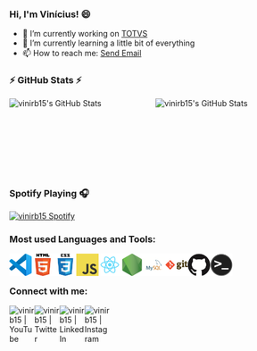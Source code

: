 ### Hi, I'm Vinícius! 😄

- 🔭 I’m currently working on [TOTVS][totvs]
- 🌱 I’m currently learning a little bit of everything
- 📫 How to reach me: [Send Email][email]

### :zap: GitHub Stats :zap:
<img align="left" alt="vinirb15's GitHub Stats" width="47%" src="https://github-readme-stats.vercel.app/api?username=vinirb15&show_icons=true&theme=radical&show_icons=true&hide_border=true" />
  
<img align="right" alt="vinirb15's GitHub Stats" width="48%" src="https://github-readme-stats.vercel.app/api/top-langs/?username=vinirb15&layout=compact&theme=radical&hide_border=true" />
<br/>
<br/>
<br/>
<br/>
<br/>
<br/>
<br/>
<br/>

### Spotify Playing 🎧
[<img src="https://now-playing-codestackr.vercel.app/api/spotify-playing" alt="vinirb15 Spotify" width="350" />](https://open.spotify.com/user/viniciusekx0?si=e4816d21bc444570)

### Most used Languages and Tools:
[<img align="left" alt="Visual Studio Code" width="40px" src="https://raw.githubusercontent.com/github/explore/80688e429a7d4ef2fca1e82350fe8e3517d3494d/topics/visual-studio-code/visual-studio-code.png" />][linkedin]
[<img align="left" alt="HTML5" width="40px" src="https://raw.githubusercontent.com/github/explore/80688e429a7d4ef2fca1e82350fe8e3517d3494d/topics/html/html.png" />][linkedin]
[<img align="left" alt="CSS3" width="40px" src="https://raw.githubusercontent.com/github/explore/80688e429a7d4ef2fca1e82350fe8e3517d3494d/topics/css/css.png" />][linkedin]
[<img align="left" alt="JavaScript" width="40px" src="https://raw.githubusercontent.com/github/explore/80688e429a7d4ef2fca1e82350fe8e3517d3494d/topics/javascript/javascript.png" />][linkedin]
[<img align="left" alt="React" width="40px" src="https://raw.githubusercontent.com/github/explore/80688e429a7d4ef2fca1e82350fe8e3517d3494d/topics/react/react.png" />][linkedin]
[<img align="left" alt="Node.js" width="40px" src="https://raw.githubusercontent.com/github/explore/80688e429a7d4ef2fca1e82350fe8e3517d3494d/topics/nodejs/nodejs.png" />][linkedin]
[<img align="left" alt="MySQL" width="40px" src="https://raw.githubusercontent.com/github/explore/80688e429a7d4ef2fca1e82350fe8e3517d3494d/topics/mysql/mysql.png" />][linkedin]
[<img align="left" alt="Git" width="40px" src="https://raw.githubusercontent.com/github/explore/80688e429a7d4ef2fca1e82350fe8e3517d3494d/topics/git/git.png" />][linkedin]
[<img align="left" alt="GitHub" width="40px" src="https://raw.githubusercontent.com/github/explore/78df643247d429f6cc873026c0622819ad797942/topics/github/github.png" />][linkedin]
[<img align="left" alt="Terminal" width="40px" src="https://raw.githubusercontent.com/github/explore/80688e429a7d4ef2fca1e82350fe8e3517d3494d/topics/terminal/terminal.png" />][linkedin]

<br />
<br />

### Connect with me:

[<img align="left" alt="vinirb15 | YouTube" width="45px" src="https://cdn.jsdelivr.net/npm/simple-icons@v3/icons/youtube.svg" />][youtube]
[<img align="left" alt="vinirb15 | Twitter" width="45px" src="https://cdn.jsdelivr.net/npm/simple-icons@v3/icons/twitter.svg" />][twitter]
[<img align="left" alt="vinirb15 | LinkedIn" width="45px" src="https://cdn.jsdelivr.net/npm/simple-icons@v3/icons/linkedin.svg" />][linkedin]
[<img align="left" alt="vinirb15 | Instagram" width="45px" src="https://cdn.jsdelivr.net/npm/simple-icons@v3/icons/instagram.svg" />][instagram]

<br />
<br />

[spotify]: https://open.spotify.com/user/viniciusekx0?si=574602f449f2482d
[email]: mailto:viniciusbueno15@gmail.com?subject=Hello%20Vinícius
[totvs]: https://www.totvs.com
[twitter]: https://twitter.com/_vinirb15
[youtube]: https://www.youtube.com/channel/UCIPRoZoQdHcpPy3eX_FPGPw
[instagram]: https://www.instagram.com/vinirb15
[linkedin]: https://linkedin.com/in/vbueno15
